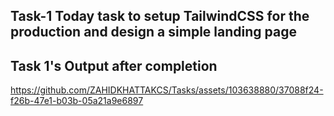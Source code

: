 ## Task-1 Today task to setup TailwindCSS for the production and design a simple landing page


## Task 1's Output after completion



https://github.com/ZAHIDKHATTAKCS/Tasks/assets/103638880/37088f24-f26b-47e1-b03b-05a21a9e6897










